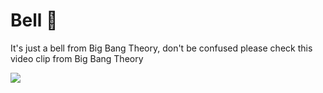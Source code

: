 # Bell 🔔
It's just a bell from Big Bang Theory, don't be confused please check this video clip from Big Bang Theory 

[![](http://img.youtube.com/vi/9LzVONq7upw/0.jpg)](https://youtu.be/9LzVONq7upw?t=94 "Bell scene from Big Bang Theory")
